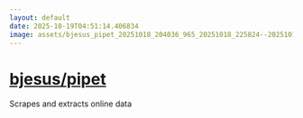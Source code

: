 ```yaml
---
layout: default
date: 2025-10-19T04:51:14.406834
image: assets/bjesus_pipet_20251018_204036_965_20251018_225824--20251019T005824960--cropped.png
---
```


# [bjesus/pipet](https://github.com/bjesus/pipet/)

Scrapes and extracts online data
